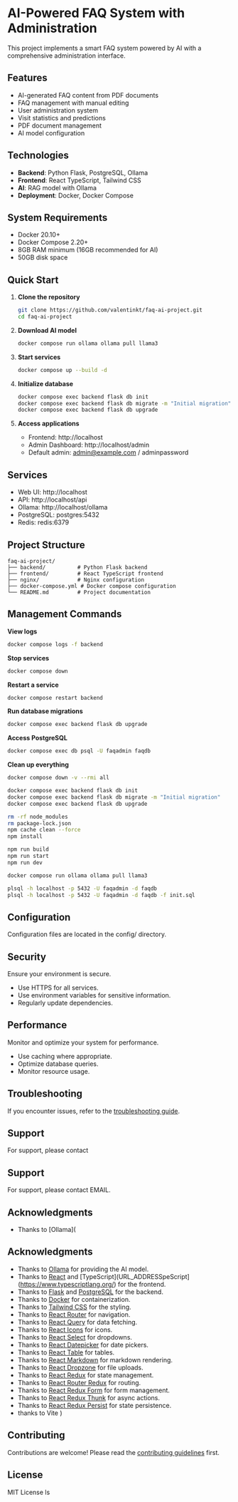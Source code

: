 # AI-Powered FAQ System with Administration

This project implements a smart FAQ system powered by AI with a comprehensive administration interface.

## Features
- AI-generated FAQ content from PDF documents
- FAQ management with manual editing
- User administration system
- Visit statistics and predictions
- PDF document management
- AI model configuration

## Technologies
- **Backend**: Python Flask, PostgreSQL, Ollama
- **Frontend**: React TypeScript, Tailwind CSS
- **AI**: RAG model with Ollama
- **Deployment**: Docker, Docker Compose

## System Requirements
- Docker 20.10+
- Docker Compose 2.20+
- 8GB RAM minimum (16GB recommended for AI)
- 50GB disk space

## Quick Start

1. **Clone the repository**
   ```bash
   git clone https://github.com/valentinkt/faq-ai-project.git
   cd faq-ai-project
   ```

2. **Download AI model**
   ```bash
   docker compose run ollama ollama pull llama3
   ```

3. **Start services**
   ```bash
   docker compose up --build -d
   ```

4. **Initialize database**
   ```bash
   docker compose exec backend flask db init
   docker compose exec backend flask db migrate -m "Initial migration"
   docker compose exec backend flask db upgrade
   ```

5. **Access applications**
   - Frontend: http://localhost
   - Admin Dashboard: http://localhost/admin
   - Default admin: admin@example.com / adminpassword

## Services
- Web UI: http://localhost
- API: http://localhost/api
- Ollama: http://localhost/ollama
- PostgreSQL: postgres:5432
- Redis: redis:6379

## Project Structure
```
faq-ai-project/
├── backend/          # Python Flask backend
├── frontend/         # React TypeScript frontend
├── nginx/            # Nginx configuration
├── docker-compose.yml # Docker compose configuration
└── README.md         # Project documentation
```

## Management Commands

**View logs**
```bash
docker compose logs -f backend
```

**Stop services**
```bash
docker compose down
```

**Restart a service**
```bash
docker compose restart backend
```

**Run database migrations**
```bash
docker compose exec backend flask db upgrade
```

**Access PostgreSQL**
```bash
docker compose exec db psql -U faqadmin faqdb
```

**Clean up everything**
```bash
docker compose down -v --rmi all
```


```bash
docker compose exec backend flask db init
docker compose exec backend flask db migrate -m "Initial migration"
docker compose exec backend flask db upgrade
```
```bash
rm -rf node_modules
rm package-lock.json
npm cache clean --force
npm install
```
```bash
npm run build
npm run start
npm run dev
```

```bash
docker compose run ollama ollama pull llama3
```

```bash
plsql -h localhost -p 5432 -U faqadmin -d faqdb
plsql -h localhost -p 5432 -U faqadmin -d faqdb -f init.sql
````
## Configuration
Configuration files are located in the config/ directory.
## Security
Ensure your environment is secure.
- Use HTTPS for all services.
- Use environment variables for sensitive information.
- Regularly update dependencies.
## Performance
Monitor and optimize your system for performance.
- Use caching where appropriate.
- Optimize database queries.
- Monitor resource usage.
## Troubleshooting
If you encounter issues, refer to the [troubleshooting guide](TROUBLESHOOTING.md).
## Support
For support, please contact
## Support
For support, please contact EMAIL.
## Acknowledgments
- Thanks to [Ollama](
## Acknowledgments
- Thanks to [Ollama](URL_ADDRESSama.ai/) for providing the AI model.
- Thanks to [React](URL_ADDRESSjs.org/) and [TypeScript](URL_ADDRESSpeScript](https://www.typescriptlang.org/) for the frontend.
- Thanks to [Flask](URL_ADDRESSflask.org/) and [PostgreSQL](URL_ADDRESSpostgresql.org/) for the backend.
- Thanks to [Docker](URL_ADDRESSdocker.com/) for containerization.
- Thanks to [Tailwind CSS](URL_ADDRESStailwindcss.com/) for the styling.
- Thanks to [React Router](URL_ADDRESSreactrouter.com/) for navigation.
- Thanks to [React Query](URL_ADDRESStanstack.com/) for data fetching.
- Thanks to [React Icons](URL_ADDRESSreact-icons.com/) for icons.
- Thanks to [React Select](URL_ADDRESSreact-select.com/) for dropdowns.
- Thanks to [React Datepicker](URL_ADDRESSreactdatepicker.com/) for date pickers.
- Thanks to [React Table](URL_ADDRESSreact-table.com/) for tables.
- Thanks to [React Markdown](URL_ADDRESSreact-markdown.com/) for markdown rendering.
- Thanks to [React Dropzone](URL_ADDRESSreact-dropzone.com/) for file uploads.
- Thanks to [React Redux](URL_ADDRESSreact-redux.com/) for state management.
- Thanks to [React Router Redux](URL_ADDRESSreactrouter.com/) for routing.
- Thanks to [React Redux Form](URL_ADDRESSredux-form.com/) for form management.
- Thanks to [React Redux Thunk](URL_ADDRESSredux-thunk.com/) for async actions.
- Thanks to [React Redux Persist](URL_ADDRESSredux-persist.com/) for state persistence.
- thanks to Vite
)

## Contributing
Contributions are welcome! Please read the [contributing guidelines](CONTRIBUTING.md) first.

## License
MIT License
ls